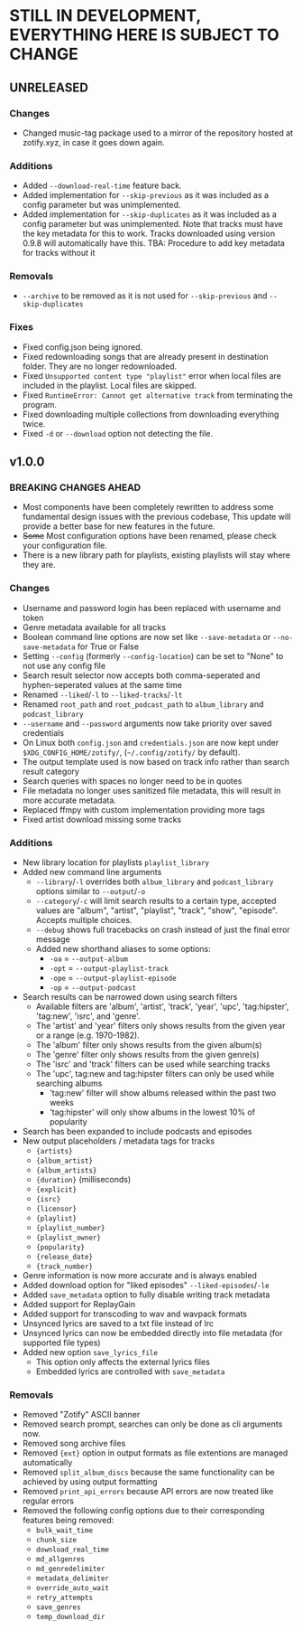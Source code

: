 # STILL IN DEVELOPMENT, EVERYTHING HERE IS SUBJECT TO CHANGE

## UNRELEASED

### Changes

- Changed music-tag package used to a mirror of the repository hosted at zotify.xyz, in case it goes down again.

### Additions

- Added `--download-real-time` feature back.
- Added implementation for `--skip-previous` as it was included as a config parameter but was unimplemented.
- Added implementation for `--skip-duplicates` as it was included as a config parameter but was unimplemented. Note that tracks must have the key metadata for this to work. Tracks downloaded using version 0.9.8 will automatically have this. TBA: Procedure to add key metadata for tracks without it

### Removals

- `--archive` to be removed as it is not used for `--skip-previous` and `--skip-duplicates`

### Fixes

- Fixed config.json being ignored.
- Fixed redownloading songs that are already present in destination folder. They are no longer redownloaded.
- Fixed `Unsupported content type "playlist"` error when local files are included in the playlist. Local files are skipped.
- Fixed `RuntimeError: Cannot get alternative track` from terminating the program.
- Fixed downloading multiple collections from downloading everything twice.
- Fixed `-d` or `--download` option not detecting the file.

## v1.0.0

### BREAKING CHANGES AHEAD

- Most components have been completely rewritten to address some fundamental design issues with the previous codebase, This update will provide a better base for new features in the future.
- ~~Some~~ Most configuration options have been renamed, please check your configuration file.
- There is a new library path for playlists, existing playlists will stay where they are.

### Changes

- Username and password login has been replaced with username and token
- Genre metadata available for all tracks
- Boolean command line options are now set like `--save-metadata` or `--no-save-metadata` for True or False
- Setting `--config` (formerly `--config-location`) can be set to "None" to not use any config file
- Search result selector now accepts both comma-seperated and hyphen-seperated values at the same time
- Renamed `--liked`/`-l` to `--liked-tracks`/`-lt`
- Renamed `root_path` and `root_podcast_path` to `album_library` and `podcast_library`
- `--username` and `--password` arguments now take priority over saved credentials
- On Linux both `config.json` and `credentials.json` are now kept under `$XDG_CONFIG_HOME/zotify/`, (`~/.config/zotify/` by default).
- The output template used is now based on track info rather than search result category
- Search queries with spaces no longer need to be in quotes
- File metadata no longer uses sanitized file metadata, this will result in more accurate metadata.
- Replaced ffmpy with custom implementation providing more tags
- Fixed artist download missing some tracks

### Additions

- New library location for playlists `playlist_library`
- Added new command line arguments
  - `--library`/`-l` overrides both `album_library` and `podcast_library` options similar to `--output`/`-o`
  - `--category`/`-c` will limit search results to a certain type, accepted values are "album", "artist", "playlist", "track", "show", "episode". Accepts multiple choices.
  - `--debug` shows full tracebacks on crash instead of just the final error message
  - Added new shorthand aliases to some options:
    - `-oa` = `--output-album`
    - `-opt` = `--output-playlist-track`
    - `-ope` = `--output-playlist-episode`
    - `-op` = `--output-podcast`
- Search results can be narrowed down using search filters
  - Available filters are 'album', 'artist', 'track', 'year', 'upc', 'tag:hipster', 'tag:new', 'isrc', and 'genre'.
  - The 'artist' and 'year' filters only shows results from the given year or a range (e.g. 1970-1982).
  - The 'album' filter only shows results from the given album(s)
  - The 'genre' filter only shows results from the given genre(s)
  - The 'isrc' and 'track' filters can be used while searching tracks
  - The 'upc', tag:new and tag:hipster filters can only be used while searching albums
    - 'tag:new' filter will show albums released within the past two weeks
    - 'tag:hipster' will only show albums in the lowest 10% of popularity
- Search has been expanded to include podcasts and episodes
- New output placeholders / metadata tags for tracks
  - `{artists}`
  - `{album_artist}`
  - `{album_artists}`
  - `{duration}` (milliseconds)
  - `{explicit}`
  - `{isrc}`
  - `{licensor}`
  - `{playlist}`
  - `{playlist_number}`
  - `{playlist_owner}`
  - `{popularity}`
  - `{release_date}`
  - `{track_number}`
- Genre information is now more accurate and is always enabled
- Added download option for "liked episodes" `--liked-episodes`/`-le`
- Added `save_metadata` option to fully disable writing track metadata
- Added support for ReplayGain
- Added support for transcoding to wav and wavpack formats
- Unsynced lyrics are saved to a txt file instead of lrc
- Unsynced lyrics can now be embedded directly into file metadata (for supported file types)
- Added new option `save_lyrics_file`
  - This option only affects the external lyrics files
  - Embedded lyrics are controlled with `save_metadata`

### Removals

- Removed "Zotify" ASCII banner
- Removed search prompt, searches can only be done as cli arguments now.
- Removed song archive files
- Removed `{ext}` option in output formats as file extentions are managed automatically
- Removed `split_album_discs` because the same functionality can be achieved by using output formatting
- Removed `print_api_errors` because API errors are now treated like regular errors
- Removed the following config options due to their corresponding features being removed:
  - `bulk_wait_time`
  - `chunk_size`
  - `download_real_time`
  - `md_allgenres`
  - `md_genredelimiter`
  - `metadata_delimiter`
  - `override_auto_wait`
  - `retry_attempts`
  - `save_genres`
  - `temp_download_dir`
